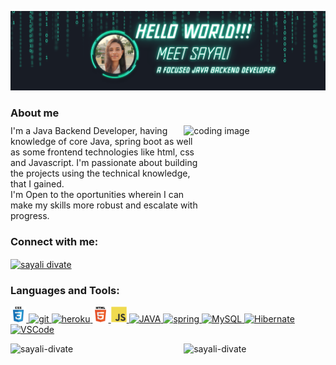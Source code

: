 ![logo](https://github.com/Sayali-Divate/Sayali-Divate/blob/master/GitHub_Banner.png)

<h3 align="left", style="margin-bottom:10px">About me</h3>

<img align="right" alt="coding image" width="45%" src="https://raw.githubusercontent.com/TheDudeThatCode/TheDudeThatCode/master/Assets/Developer.gif">

<div align="left" style="width:60%">I'm a Java Backend Developer, having knowledge of core Java, spring boot as well as some frontend technologies like html, css and Javascript. I'm passionate about building the projects using the technical knowledge, that I gained.</div>

<div align="left" style="width:60%">I'm Open to the oportunities wherein I can make my skills more robust and escalate with progress.</div>


<h3 align="left">Connect with me:</h3>
<p align="left" >
<a href="https://linkedin.com/in/sayali-divate" target="_blank"><img align="center" src="https://raw.githubusercontent.com/rahuldkjain/github-profile-readme-generator/master/src/images/icons/Social/linked-in-alt.svg" alt="sayali divate" style="width:4%" /></a>
</p>



<h3 align="left">Languages and Tools:</h3>
<p align="left"> <a href="https://www.w3schools.com/css/" target="_blank" rel="noreferrer"> <img src="https://raw.githubusercontent.com/devicons/devicon/master/icons/css3/css3-original-wordmark.svg" alt="css3" style="width:5%"/> </a> <a href="https://git-scm.com/" target="_blank" rel="noreferrer"> <img src="https://www.vectorlogo.zone/logos/git-scm/git-scm-icon.svg" alt="git" style="width:5%""/> </a> <a href="https://heroku.com" target="_blank" rel="noreferrer"> <img src="https://www.vectorlogo.zone/logos/heroku/heroku-icon.svg" alt="heroku" style="width:5%"/> </a> <a href="https://www.w3.org/html/" target="_blank" rel="noreferrer"> <img src="https://raw.githubusercontent.com/devicons/devicon/master/icons/html5/html5-original-wordmark.svg" alt="html5" style="width:5%"/> </a> <a href="https://developer.mozilla.org/en-US/docs/Web/JavaScript" target="_blank" rel="noreferrer"> <img src="https://raw.githubusercontent.com/devicons/devicon/master/icons/javascript/javascript-original.svg" alt="javascript" style="width:5%"/> </a>
</a> <a href="" target="_blank" rel="noreferrer"> <img src="https://brandslogos.com/wp-content/uploads/images/large/java-logo-1.png" alt="JAVA" style="width:5%"/> </a>
<a href="https://spring.io/" target="_blank" rel="noreferrer"> <img src="https://www.vectorlogo.zone/logos/springio/springio-icon.svg" alt="spring" style="width:5%"/> </a>
  </a> <a href="" target="_blank" rel="noreferrer"> <img src="https://cdn-icons-png.flaticon.com/512/5968/5968313.png" alt="MySQL" style="width:5%"/> </a>
  </a> <a href="" target="_blank" rel="noreferrer"> <img src="https://hibernate.org/images/hibernate_icon_whitebkg.svg" alt="Hibernate" style="width:5%"/> </a>
  </a> <a href="" target="_blank" rel="noreferrer"> <img src="https://upload.wikimedia.org/wikipedia/commons/thumb/9/9a/Visual_Studio_Code_1.35_icon.svg/2048px-Visual_Studio_Code_1.35_icon.svg.png" alt="VSCode" style="width:5%"/> </a></p>
 
 

<p><img align="right" style="width:45%" src="https://github-readme-streak-stats.herokuapp.com/?user=sayali-divate&" alt="sayali-divate" /></p>

<p><img align="left" style="width:45%" src="https://github-readme-stats.vercel.app/api/top-langs?username=sayali-divate&show_icons=true&locale=en&layout=compact" alt="sayali-divate" /></p>


